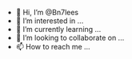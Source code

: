 - 👋 Hi, I’m @Bn7lees
- 👀 I’m interested in ...
- 🌱 I’m currently learning ...
- 💞️ I’m looking to collaborate on ...
- 📫 How to reach me ...

<!---
Bn7lees/Bn7lees is a ✨ special ✨ repository because its `README.md` (this file) appears on your GitHub profile.
You can click the Preview link to take a look at your changes.
--->
